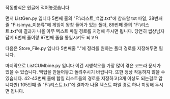작동방식은 원글에 적어놓겠습니다

먼저 ListGen.py 입니다
5번째 줄의 "F:\리스트_백업.txt"에 참조할 txt 파일, 38번째 줄 "F:\simya\_미분류"에 게임이 왕창 들어가 있는 폴더, 89번째 줄의 "F:\리스트.txt"에 결과가 나올 아무 텍스트 파일 경로를 지정해 두시면 됩니다.
당연히 씹상남자답게 6번째 줄이랑 97번째 줄을 통일시켜도 되고요

다음은 Store_File.py 입니다
5번째줄 "."에 정리를 원하는 폴더 경로를 지정해두면 됩니다.

마지막으로 ListCUMbine.py 입니다
이건 시행착오를 가장 많이 겪은 코드라 문제가 있을 수 있습니다. 백업을 만들어놓고 돌려주시기 바랍니다. 또한 정상 작동하지 않을 수 있습니다.
42-43번째 줄에 합칠 리스트들의 경로를 지정하고(3개 이상도 되는걸로 압니다만) 105번째 줄 "F:\리스트.txt"에 결과가 나올 텍스트 파일 경로 하나 지정해 두시면 됩니다.
